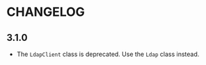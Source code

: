 CHANGELOG
=========

3.1.0
-----

 * The `LdapClient` class is deprecated. Use the `Ldap` class instead.

